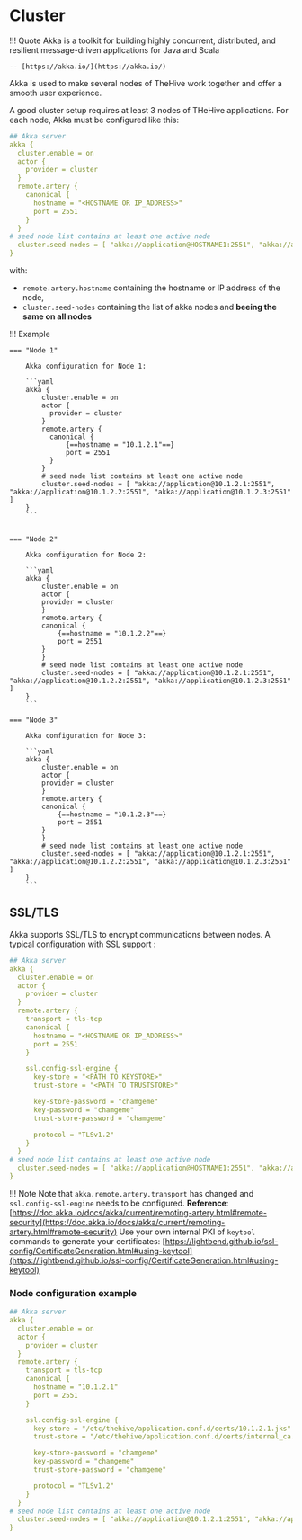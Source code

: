 # Cluster

!!! Quote
    Akka is a toolkit for building highly concurrent, distributed, and resilient message-driven applications for Java and Scala

    -- [https://akka.io/](https://akka.io/)

Akka is used to make several nodes of TheHive work together and offer a smooth user experience. 

A good cluster setup requires at least 3 nodes of THeHive applications. For each node, Akka must be configured like this: 

```yaml
## Akka server
akka {
  cluster.enable = on
  actor {
    provider = cluster
  }
  remote.artery {
    canonical {
      hostname = "<HOSTNAME OR IP_ADDRESS>"
      port = 2551
    }
  }
# seed node list contains at least one active node
  cluster.seed-nodes = [ "akka://application@HOSTNAME1:2551", "akka://application@HOSTNAME2:2551", "akka://application@HOSTNAME3:2551" ]
}
```

with:

- `remote.artery.hostname` containing the hostname or IP address of the node,
- `cluster.seed-nodes` containing the list of akka nodes and **beeing the same on all nodes** 


!!! Example

    === "Node 1"

        Akka configuration for Node 1:

        ```yaml
        akka {
            cluster.enable = on
            actor {
              provider = cluster
            }
            remote.artery {
              canonical {
                  {==hostname = "10.1.2.1"==}
                  port = 2551
              }
            }
            # seed node list contains at least one active node
            cluster.seed-nodes = [ "akka://application@10.1.2.1:2551", "akka://application@10.1.2.2:2551", "akka://application@10.1.2.3:2551" ]
        }
        ```


    === "Node 2"

        Akka configuration for Node 2:

        ```yaml
        akka {
            cluster.enable = on
            actor {
            provider = cluster
            }
            remote.artery {
            canonical {
                {==hostname = "10.1.2.2"==}
                port = 2551
            }
            }
            # seed node list contains at least one active node
            cluster.seed-nodes = [ "akka://application@10.1.2.1:2551", "akka://application@10.1.2.2:2551", "akka://application@10.1.2.3:2551" ]
        }
        ```

    === "Node 3"

        Akka configuration for Node 3:

        ```yaml
        akka {
            cluster.enable = on
            actor {
            provider = cluster
            }
            remote.artery {
            canonical {
                {==hostname = "10.1.2.3"==}
                port = 2551
            }
            }
            # seed node list contains at least one active node
            cluster.seed-nodes = [ "akka://application@10.1.2.1:2551", "akka://application@10.1.2.2:2551", "akka://application@10.1.2.3:2551" ]
        }
        ```


## SSL/TLS

Akka supports SSL/TLS to encrypt communications between nodes. A typical configuration with SSL support : 

```yaml
## Akka server
akka {
  cluster.enable = on
  actor {
    provider = cluster
  }
  remote.artery {
    transport = tls-tcp
    canonical {
      hostname = "<HOSTNAME OR IP_ADDRESS>"
      port = 2551
    }

    ssl.config-ssl-engine {
      key-store = "<PATH TO KEYSTORE>"
      trust-store = "<PATH TO TRUSTSTORE>"

      key-store-password = "chamgeme"
      key-password = "chamgeme"
      trust-store-password = "chamgeme"

      protocol = "TLSv1.2"
    }
  }
# seed node list contains at least one active node
  cluster.seed-nodes = [ "akka://application@HOSTNAME1:2551", "akka://application@HOSTNAME2:2551", "akka://application@HOSTNAME3:2551" ]
}
```

!!! Note
    Note that `akka.remote.artery.transport` has changed and `ssl.config-ssl-engine` needs to be configured. 
    **Reference**: [https://doc.akka.io/docs/akka/current/remoting-artery.html#remote-security](https://doc.akka.io/docs/akka/current/remoting-artery.html#remote-security)
    Use your own internal PKI of `keytool` commands to generate your certificates: [https://lightbend.github.io/ssl-config/CertificateGeneration.html#using-keytool](https://lightbend.github.io/ssl-config/CertificateGeneration.html#using-keytool)


### Node configuration example

```yaml
## Akka server
akka {
  cluster.enable = on
  actor {
    provider = cluster
  }
  remote.artery {
    transport = tls-tcp
    canonical {
      hostname = "10.1.2.1"
      port = 2551
    }

    ssl.config-ssl-engine {
      key-store = "/etc/thehive/application.conf.d/certs/10.1.2.1.jks"
      trust-store = "/etc/thehive/application.conf.d/certs/internal_ca.jks"

      key-store-password = "chamgeme"
      key-password = "chamgeme"
      trust-store-password = "chamgeme"

      protocol = "TLSv1.2"
    }
  }
# seed node list contains at least one active node
  cluster.seed-nodes = [ "akka://application@10.1.2.1:2551", "akka://application@10.1.2.2:2551", "akka://application@10.1.2.3:2551" ]
}
```